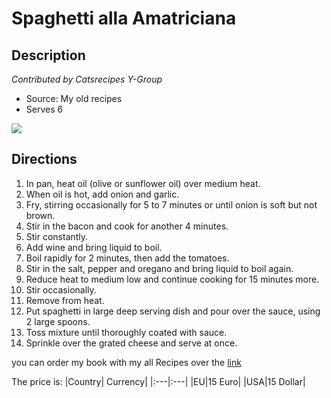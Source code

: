 # **Spaghetti alla Amatriciana**

## Description
_Contributed by Catsrecipes Y-Group_

- Source: My old recipes
- Serves 6 

![](https://static.wikia.nocookie.net/recipes/images/1/1d/Spaghettiamatriciana.jpg/revision/latest/scale-to-width-down/300?cb=20150922183313)


## Directions
1. In pan, heat oil (olive or sunflower oil) over medium heat.
2. When oil is hot, add onion and garlic.
3. Fry, stirring occasionally for 5 to 7 minutes or until onion is soft but not brown.
4. Stir in the bacon and cook for another 4 minutes.
5. Stir constantly.
6. Add wine and bring liquid to boil.
7. Boil rapidly for 2 minutes, then add the tomatoes.
8. Stir in the salt, pepper and oregano and bring liquid to boil again.
9. Reduce heat to medium low and continue cooking for 15 minutes more.
10. Stir occasionally.
11. Remove from heat.
12. Put spaghetti in large deep serving dish and pour over the sauce, using 2 large spoons.
13. Toss mixture until thoroughly coated with sauce.
14. Sprinkle over the grated cheese and serve at once.


you can order my book with my all Recipes over the [link](http://omar.com)

The price is:
|Country| Currency|
|:---|:---|
|EU|15 Euro|
|USA|15 Dollar|
